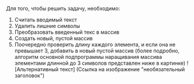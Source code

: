 Для того, чтобы решить задачу, необходимо:
1. Считать вводимый текст
2. Удалить лишние символы
3. Преобразовать введенный текс в массив
4. Создать новый, пустой массив
5. Поочередно проверить длину каждого элемента, и если она не превышает 3, добавить в новый пустой массив (более подробно, алгоритм основной подпрограммы наращивания массива элементами длинной до 3 символов представлен ниже в картинке)
! [Альтернативный текст] (Ссылка на изображение "необязательный заголовок")